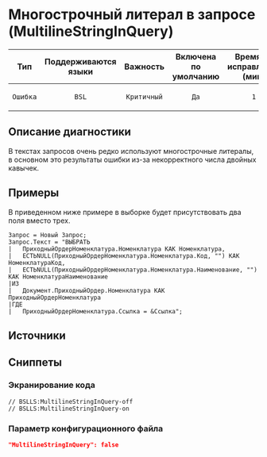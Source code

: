 # Многострочный литерал в запросе (MultilineStringInQuery)

 Тип | Поддерживаются<br>языки | Важность | Включена<br>по умолчанию | Время на<br>исправление (мин) | Тэги 
 :-: | :-: | :-: | :-: | :-: | :-: 
 `Ошибка` | `BSL` | `Критичный` | `Да` | `1` | `badpractice`<br>`suspicious`<br>`unpredictable` 

<!-- Блоки выше заполняются автоматически, не трогать -->
## Описание диагностики
<!-- Описание диагностики заполняется вручную. Необходимо понятным языком описать смысл и схему работу -->

В текстах запросов очень редко используют многострочные литералы, в основном это результаты ошибки из-за некорректного числа двойных кавычек.

## Примеры
<!-- В данном разделе приводятся примеры, на которые диагностика срабатывает, а также можно привести пример, как можно исправить ситуацию -->

В приведенном ниже примере в выборке будет присутствовать два поля вместо трех.

```bsl
Запрос = Новый Запрос;
Запрос.Текст = "ВЫБРАТЬ
|	ПриходныйОрдерНоменклатура.Номенклатура КАК Номенклатура,
|	ЕСТЬNULL(ПриходныйОрдерНоменклатура.Номенклатура.Код, "") КАК НоменклатураКод,
|	ЕСТЬNULL(ПриходныйОрдерНоменклатура.Номенклатура.Наименование, "") КАК НоменклатураНаименование
|ИЗ
|	Документ.ПриходныйОрдер.Номенклатура КАК ПриходныйОрдерНоменклатура
|ГДЕ
|	ПриходныйОрдерНоменклатура.Ссылка = &Ссылка";
```

## Источники
<!-- Необходимо указывать ссылки на все источники, из которых почерпнута информация для создания диагностики -->
<!-- Примеры источников

* Источник: [Стандарт: Тексты модулей](https://its.1c.ru/db/v8std#content:456:hdoc)
* Полезная информация: [Отказ от использования модальных окон](https://its.1c.ru/db/metod8dev#content:5272:hdoc)
* Источник: [Cognitive complexity, ver. 1.4](https://www.sonarsource.com/docs/CognitiveComplexity.pdf) -->

## Сниппеты

<!-- Блоки ниже заполняются автоматически, не трогать -->
### Экранирование кода

```bsl
// BSLLS:MultilineStringInQuery-off
// BSLLS:MultilineStringInQuery-on
```

### Параметр конфигурационного файла

```json
"MultilineStringInQuery": false
```
